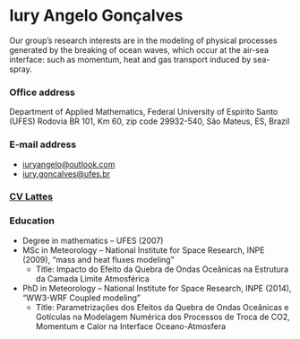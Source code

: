 

# Iury Angelo Gonçalves
Our group’s research interests are  in the modeling of physical processes generated by the breaking of ocean waves, which occur at the air-sea interface: such as  momentum, heat and gas transport induced by sea-spray.


### Office address

Department of Applied Mathematics, Federal University of Espírito Santo (UFES) 
Rodovia BR 101, Km 60, zip code 29932-540, São Mateus, ES, Brazil

### E-mail address
 - iuryangelo@outlook.com
 - iury.goncalves@ufes.br

### [CV Lattes](http://lattes.cnpq.br/4877304814912378) 

### Education

   - Degree in mathematics – UFES (2007)
   - MSc in Meteorology – National Institute for Space Research, INPE (2009), “mass and heat fluxes modeling”
     -  Title: Impacto do Efeito da Quebra de Ondas Oceânicas na Estrutura da Camada Limite Atmosférica
   - PhD in Meteorology – National Institute for Space Research, INPE (2014), “WW3-WRF Coupled modeling”
        - Title: Parametrizações dos Efeitos da Quebra de Ondas Oceânicas e Gotículas na Modelagem Numérica dos Processos de Troca de CO2, Momentum e Calor na Interface Oceano-Atmosfera



